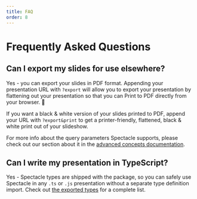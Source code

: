 ```yaml
---
title: FAQ
order: 8
---
```


<a main="frequently-asked-questions"></a>

# Frequently Asked Questions

<a main="faq-1"></a>

## Can I export my slides for use elsewhere?

Yes - you can export your slides in PDF format. Appending your presentation URL with `?export` will allow you to export your presentation by flattening out your presentation so that you can Print to PDF directly from your browser. 🎉

If you want a black & white version of your slides printed to PDF, append your URL with `?export&print` to get a printer-friendly, flattened, black & white print out of your slideshow.

For more info about the query parameters Spectacle supports, please check out our section about it in the [advanced concepts documentation](/docs/advanced-concepts#query-parameters).

<a main="faq-2"></a>

## Can I write my presentation in TypeScript?

Yes - Spectacle types are shipped with the package, so you can safely use Spectacle in any `.ts` or `.js` presentation without a separate type definition import. Check out [the exported types](https://github.com/FormidableLabs/spectacle/blob/master/index.d.ts) for a complete list.

